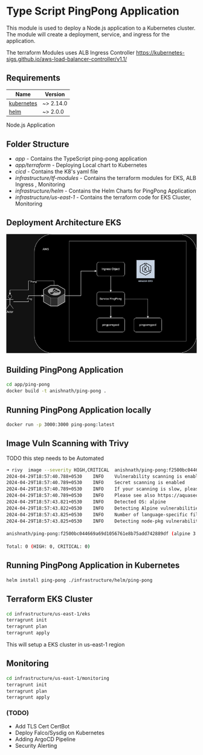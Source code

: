 # Type Script PingPong Application

This module is used to deploy a Node.js application to a Kubernetes cluster. The module will create a deployment, service, and ingress for the application.

The terraform Modules uses ALB Ingress Controller
https://kubernetes-sigs.github.io/aws-load-balancer-controller/v1.1/



## Requirements

| Name | Version |
|------|---------|
| <a name="requirement_kubernetes"></a> [kubernetes](#requirement\_kubernetes) | ~> 2.14.0 |
| <a name="requirement_helm"></a> [helm](#requirement\_helm) | ~> 2.0.0 |

Node.js Application

## Folder Structure

- *app* - Contains the TypeScript ping-pong application
- *app/terraform* - Deploying Local chart to Kubernetes
- *cicd* - Contains the K8's yaml file
- *infrastructure/tf-modules* - Contains the terraform modules for EKS, ALB Ingress , Monitoring
- *infrastructure/helm* - Contains the Helm Charts for PingPong Application
- *infrastructure/us-east-1* - Contains the terraform code for EKS Cluster, Monitoring

## Deployment Architecture EKS

![Deployment Architecture](./ping-pong.png)

## Building PingPong Application

```bash
cd app/ping-pong
docker build -t anishnath/ping-pong .
```

## Running PingPong Application locally 

```bash
docker run -p 3000:3000 ping-pong:latest
```

## Image Vuln Scanning with Trivy 

TODO this step needs to be Automated

```bash
➜ rivy  image --severity HIGH,CRITICAL  anishnath/ping-pong:f2500bc044669a69d1056761e8b75add742889df
2024-04-29T18:57:40.788+0530    INFO    Vulnerability scanning is enabled
2024-04-29T18:57:40.789+0530    INFO    Secret scanning is enabled
2024-04-29T18:57:40.789+0530    INFO    If your scanning is slow, please try '--scanners vuln' to disable secret scanning
2024-04-29T18:57:40.789+0530    INFO    Please see also https://aquasecurity.github.io/trivy/v0.50/docs/scanner/secret/#recommendation for faster secret detection
2024-04-29T18:57:43.821+0530    INFO    Detected OS: alpine
2024-04-29T18:57:43.822+0530    INFO    Detecting Alpine vulnerabilities...
2024-04-29T18:57:43.825+0530    INFO    Number of language-specific files: 1
2024-04-29T18:57:43.825+0530    INFO    Detecting node-pkg vulnerabilities...

anishnath/ping-pong:f2500bc044669a69d1056761e8b75add742889df (alpine 3.17.6)

Total: 0 (HIGH: 0, CRITICAL: 0)

```

## Running PingPong Application in Kubernetes

```bash
helm install ping-pong ./infrastructure/helm/ping-pong
```

## Terraform EKS Cluster

```bash
cd infrastructure/us-east-1/eks
terragrunt init
terragrunt plan 
terragrunt apply
```
This will setup a EKS cluster in us-east-1 region


## Monitoring

```bash
cd infrastructure/us-east-1/monitoring
terragrunt init
terragrunt plan
terragrunt apply
```

### (TODO)
- Add TLS Cert CertBot
- Deploy Falco/Sysdig on Kubernetes
- Adding ArgoCD Pipeline
- Security Alerting